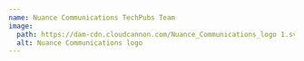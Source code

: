```yaml
---
name: Nuance Communications TechPubs Team
image:
  path: https://dam-cdn.cloudcannon.com/Nuance_Communications_logo 1.svg
  alt: Nuance Communications logo
---
```

